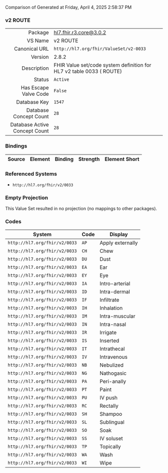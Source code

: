 Comparison of 
Generated at Friday, April 4, 2025 2:58:37 PM

### v2 ROUTE

|      |     |
| ---: | --- |
| Package | hl7.fhir.r3.core@3.0.2 |
| VS Name | v2 ROUTE |
| Canonical URL | `http://hl7.org/fhir/ValueSet/v2-0033` |
| Version | 2.8.2 |
| Description | FHIR Value set/code system definition for HL7 v2 table 0033 ( ROUTE) |
| Status | `Active` |
| Has Escape Valve Code | `False` |
| Database Key | `1547` |
| Database Concept Count | `28` |
| Database Active Concept Count | `28` |
### Bindings

| Source | Element | Binding | Strength | Element Short |
| ------ | ------- | ------- | -------- | ------------- |

### Referenced Systems

* `http://hl7.org/fhir/v2/0033`
### Empty Projection

This Value Set resulted in no projection (no mappings to other packages).

### Codes

| System | Code | Display |
| ------ | ---- | ------- |
| `http://hl7.org/fhir/v2/0033` | `AP` | Apply externally |
| `http://hl7.org/fhir/v2/0033` | `CH` | Chew |
| `http://hl7.org/fhir/v2/0033` | `DU` | Dust |
| `http://hl7.org/fhir/v2/0033` | `EA` | Ear |
| `http://hl7.org/fhir/v2/0033` | `EY` | Eye |
| `http://hl7.org/fhir/v2/0033` | `IA` | Intro-arterial |
| `http://hl7.org/fhir/v2/0033` | `ID` | Intra-dermal |
| `http://hl7.org/fhir/v2/0033` | `IF` | Infiltrate |
| `http://hl7.org/fhir/v2/0033` | `IH` | Inhalation |
| `http://hl7.org/fhir/v2/0033` | `IM` | Intra-muscular |
| `http://hl7.org/fhir/v2/0033` | `IN` | Intra-nasal |
| `http://hl7.org/fhir/v2/0033` | `IR` | Irrigate |
| `http://hl7.org/fhir/v2/0033` | `IS` | Inserted |
| `http://hl7.org/fhir/v2/0033` | `IT` | Intrathecal |
| `http://hl7.org/fhir/v2/0033` | `IV` | Intravenous |
| `http://hl7.org/fhir/v2/0033` | `NB` | Nebulized |
| `http://hl7.org/fhir/v2/0033` | `NG` | Nathogasic |
| `http://hl7.org/fhir/v2/0033` | `PA` | Peri-anally |
| `http://hl7.org/fhir/v2/0033` | `PT` | Paint |
| `http://hl7.org/fhir/v2/0033` | `PU` | IV push |
| `http://hl7.org/fhir/v2/0033` | `RC` | Rectally |
| `http://hl7.org/fhir/v2/0033` | `SH` | Shampoo |
| `http://hl7.org/fhir/v2/0033` | `SL` | Sublingual |
| `http://hl7.org/fhir/v2/0033` | `SO` | Soak |
| `http://hl7.org/fhir/v2/0033` | `SS` | IV soluset |
| `http://hl7.org/fhir/v2/0033` | `TP` | Topically |
| `http://hl7.org/fhir/v2/0033` | `WA` | Wash |
| `http://hl7.org/fhir/v2/0033` | `WI` | Wipe |
